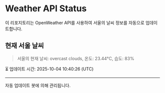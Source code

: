 
# Weather API Status

이 리포지토리는 OpenWeather API를 사용하여 서울의 날씨 정보를 자동으로 업데이트합니다.

## 현재 서울 날씨
> 서울의 현재 날씨: overcast clouds, 온도: 23.44°C, 습도: 83%

⏳ 업데이트 시간: 2025-10-04 10:40:26 (UTC)

---
자동 업데이트 봇에 의해 관리됩니다.
